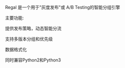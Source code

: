 Regal 是一个用于"灰度发布"或 A/B Testing的智能分组引擎

主要功能:

提供发布策略，动态智能分流

支持多版本分组和优先级

数据格式化

同时兼容Python2和Python3